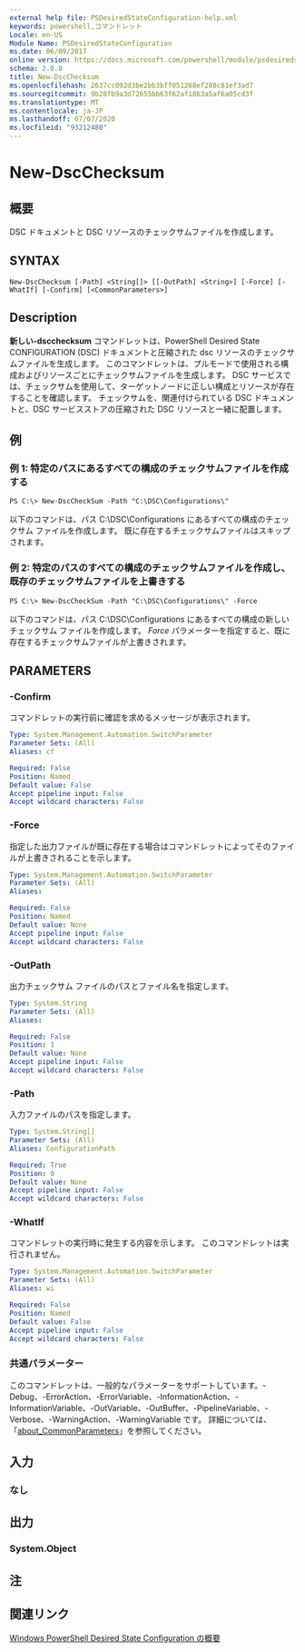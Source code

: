 ```yaml
---
external help file: PSDesiredStateConfiguration-help.xml
keywords: powershell,コマンドレット
Locale: en-US
Module Name: PSDesiredStateConfiguration
ms.date: 06/09/2017
online version: https://docs.microsoft.com/powershell/module/psdesiredstateconfiguration/new-dscchecksum?view=powershell-6&WT.mc_id=ps-gethelp
schema: 2.0.0
title: New-DscChecksum
ms.openlocfilehash: 2637cc092d3be2bb3bff051268ef288c81ef3ad7
ms.sourcegitcommit: 9b28fb9a3d72655bb63f62af18b3a5af6a05cd3f
ms.translationtype: MT
ms.contentlocale: ja-JP
ms.lasthandoff: 07/07/2020
ms.locfileid: "93212480"
---
```

# New-DscChecksum

## 概要
DSC ドキュメントと DSC リソースのチェックサムファイルを作成します。

## SYNTAX

```
New-DscChecksum [-Path] <String[]> [[-OutPath] <String>] [-Force] [-WhatIf] [-Confirm] [<CommonParameters>]
```

## Description

**新しい-dscchecksum** コマンドレットは、PowerShell Desired State CONFIGURATION (DSC) ドキュメントと圧縮された dsc リソースのチェックサムファイルを生成します。
このコマンドレットは、プルモードで使用される構成およびリソースごとにチェックサムファイルを生成します。
DSC サービスでは、チェックサムを使用して、ターゲットノードに正しい構成とリソースが存在することを確認します。
チェックサムを、関連付けられている DSC ドキュメントと、DSC サービスストアの圧縮された DSC リソースと一緒に配置します。

## 例

### 例 1: 特定のパスにあるすべての構成のチェックサムファイルを作成する

```
PS C:\> New-DscCheckSum -Path "C:\DSC\Configurations\"
```

以下のコマンドは、パス C:\DSC\Configurations にあるすべての構成のチェックサム ファイルを作成します。
既に存在するチェックサムファイルはスキップされます。

### 例 2: 特定のパスのすべての構成のチェックサムファイルを作成し、既存のチェックサムファイルを上書きする

```
PS C:\> New-DscCheckSum -Path "C:\DSC\Configurations\" -Force
```

以下のコマンドは、パス C:\DSC\Configurations にあるすべての構成の新しいチェックサム ファイルを作成します。
*Force* パラメーターを指定すると、既に存在するチェックサムファイルが上書きされます。

## PARAMETERS

### -Confirm

コマンドレットの実行前に確認を求めるメッセージが表示されます。

```yaml
Type: System.Management.Automation.SwitchParameter
Parameter Sets: (All)
Aliases: cf

Required: False
Position: Named
Default value: False
Accept pipeline input: False
Accept wildcard characters: False
```

### -Force

指定した出力ファイルが既に存在する場合はコマンドレットによってそのファイルが上書きされることを示します。

```yaml
Type: System.Management.Automation.SwitchParameter
Parameter Sets: (All)
Aliases:

Required: False
Position: Named
Default value: None
Accept pipeline input: False
Accept wildcard characters: False
```

### -OutPath

出力チェックサム ファイルのパスとファイル名を指定します。

```yaml
Type: System.String
Parameter Sets: (All)
Aliases:

Required: False
Position: 1
Default value: None
Accept pipeline input: False
Accept wildcard characters: False
```

### -Path

入力ファイルのパスを指定します。

```yaml
Type: System.String[]
Parameter Sets: (All)
Aliases: ConfigurationPath

Required: True
Position: 0
Default value: None
Accept pipeline input: False
Accept wildcard characters: False
```

### -WhatIf

コマンドレットの実行時に発生する内容を示します。
このコマンドレットは実行されません。

```yaml
Type: System.Management.Automation.SwitchParameter
Parameter Sets: (All)
Aliases: wi

Required: False
Position: Named
Default value: False
Accept pipeline input: False
Accept wildcard characters: False
```

### 共通パラメーター

このコマンドレットは、一般的なパラメーターをサポートしています。-Debug、-ErrorAction、-ErrorVariable、-InformationAction、-InformationVariable、-OutVariable、-OutBuffer、-PipelineVariable、-Verbose、-WarningAction、-WarningVariable です。 詳細については、「[about_CommonParameters](https://go.microsoft.com/fwlink/?LinkID=113216)」を参照してください。

## 入力

### なし

## 出力

### System.Object

## 注

## 関連リンク

[Windows PowerShell Desired State Configuration の概要](/powershell/scripting/dsc/overview/dscforengineers)
